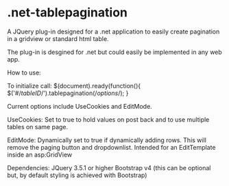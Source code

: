 # .net-tablepagination
A JQuery plug-in designed for a .net application to easily create pagination in a gridview or standard html table.


The plug-in is desgined for .net but could easily be implemented in any web app.

How to use:

To initialize call:
$(document).ready(function(){
  $('#/*tableID*/').tablepagination(/*options*/);
}

Current options include UseCookies and EditMode.

UseCookies:
Set to true to hold values on post back and to use multiple tables on same page.

EditMode:
Dynamically set to true if dynamically adding rows. This will remove the paging button and dropdownlist.
Intended for an EditTemplate inside an asp:GridView
  
Dependencies:
JQuery 3.5.1 or higher 
Bootstrap v4 (this can be optional but, by default styling is achieved with Bootstrap)
